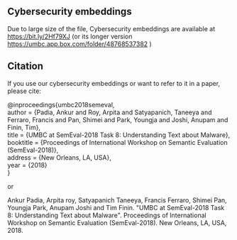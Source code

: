 Cybersecurity embeddings
-------------------------------------------
Due to large size of the file, Cybersecurity embeddings are available at 
https://bit.ly/2Hf79XJ (or its longer version https://umbc.app.box.com/folder/48768537382 )


Citation
-------------------------------------------
If you use our cybersecurity embeddings or want to refer to it in a paper, please cite:

@inproceedings{umbc2018semeval,<br />
  author =	 {Padia, Ankur and Roy, Arpita and Satyapanich, Taneeya and Ferraro, Francis and Pan, Shimei and Park, Youngja and Joshi, Anupam and Finin, Tim},<br />
  title =	 {UMBC at SemEval-2018 Task 8: Understanding Text about Malware}, <br />
  booktitle =	 {Proceedings of International Workshop on Semantic Evaluation (SemEval-2018)},                 
  address =	 {New Orleans, LA, USA},  
  year =	 {2018}<br />
}

or

Ankur Padia, Arpita roy, Satyapanich Taneeya, Francis Ferraro, Shimei Pan, Youngja Park, Anupam Joshi and Tim Finin. 
"UMBC at SemEval-2018 Task 8: Understanding Text about Malware". 
Proceedings of International Workshop on Semantic Evaluation (SemEval-2018).
New Orleans, LA, USA, 2018.



